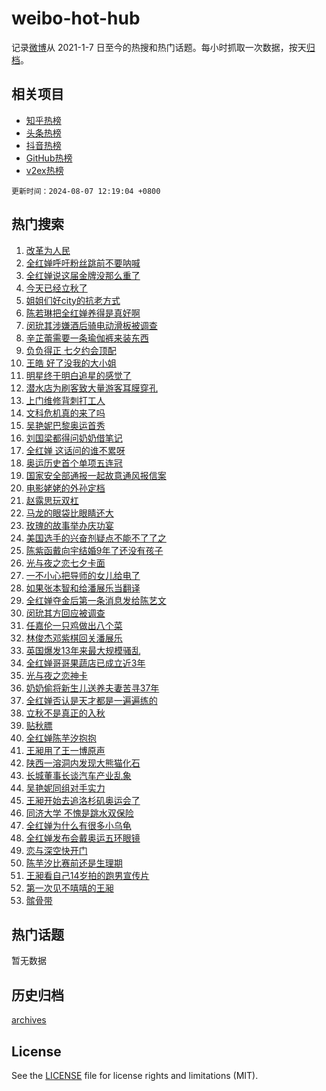 # weibo-hot-hub

记录[微博](https://www.weibo.com)从 2021-1-7 日至今的热搜和热门话题。每小时抓取一次数据，按天[归档](archives)。

## 相关项目

- [知乎热榜](https://github.com/lonnyzhang423/zhihu-hot-hub)
- [头条热榜](https://github.com/lonnyzhang423/toutiao-hot-hub)
- [抖音热榜](https://github.com/lonnyzhang423/douyin-hot-hub)
- [GitHub热榜](https://github.com/lonnyzhang423/github-hot-hub)
- [v2ex热榜](https://github.com/lonnyzhang423/v2ex-hot-hub)


`更新时间：2024-08-07 12:19:04 +0800`

## 热门搜索

1. [改革为人民](https://m.weibo.cn/search?containerid=100103type%3D1%26t%3D10%26q%3D%23%E6%94%B9%E9%9D%A9%E4%B8%BA%E4%BA%BA%E6%B0%91%23&stream_entry_id=51&isnewpage=1&extparam=seat%3D1%26cate%3D10103%26q%3D%2523%25E6%2594%25B9%25E9%259D%25A9%25E4%25B8%25BA%25E4%25BA%25BA%25E6%25B0%2591%2523%26filter_type%3Drealtimehot%26dgr%3D0%26stream_entry_id%3D51%26c_type%3D51%26pos%3D0%26display_time%3D1723004342%26pre_seqid%3D172300434288701831682)
1. [全红婵呼吁粉丝跳前不要呐喊](https://m.weibo.cn/search?containerid=100103type%3D1%26t%3D10%26q%3D%23%E5%85%A8%E7%BA%A2%E5%A9%B5%E5%91%BC%E5%90%81%E7%B2%89%E4%B8%9D%E8%B7%B3%E5%89%8D%E4%B8%8D%E8%A6%81%E5%91%90%E5%96%8A%23&stream_entry_id=31&isnewpage=1&extparam=seat%3D1%26cate%3D5001%26q%3D%2523%25E5%2585%25A8%25E7%25BA%25A2%25E5%25A9%25B5%25E5%2591%25BC%25E5%2590%2581%25E7%25B2%2589%25E4%25B8%259D%25E8%25B7%25B3%25E5%2589%258D%25E4%25B8%258D%25E8%25A6%2581%25E5%2591%2590%25E5%2596%258A%2523%26dgr%3D0%26stream_entry_id%3D31%26lcate%3D5001%26realpos%3D1%26band_rank%3D1%26filter_type%3Drealtimehot%26pos%3D0%26c_type%3D31%26flag%3D1%26display_time%3D1723004342%26pre_seqid%3D172300434288701831682)
1. [全红婵说这届金牌没那么重了](https://m.weibo.cn/search?containerid=100103type%3D1%26t%3D10%26q%3D%23%E5%85%A8%E7%BA%A2%E5%A9%B5%E8%AF%B4%E8%BF%99%E5%B1%8A%E9%87%91%E7%89%8C%E6%B2%A1%E9%82%A3%E4%B9%88%E9%87%8D%E4%BA%86%23&stream_entry_id=31&isnewpage=1&extparam=seat%3D1%26cate%3D5001%26q%3D%2523%25E5%2585%25A8%25E7%25BA%25A2%25E5%25A9%25B5%25E8%25AF%25B4%25E8%25BF%2599%25E5%25B1%258A%25E9%2587%2591%25E7%2589%258C%25E6%25B2%25A1%25E9%2582%25A3%25E4%25B9%2588%25E9%2587%258D%25E4%25BA%2586%2523%26dgr%3D0%26stream_entry_id%3D31%26lcate%3D5001%26realpos%3D2%26band_rank%3D2%26filter_type%3Drealtimehot%26pos%3D1%26c_type%3D31%26flag%3D2%26display_time%3D1723004342%26pre_seqid%3D172300434288701831682)
1. [今天已经立秋了](https://m.weibo.cn/search?containerid=100103type%3D1%26t%3D10%26q%3D%23%E4%BB%8A%E5%A4%A9%E5%B7%B2%E7%BB%8F%E7%AB%8B%E7%A7%8B%E4%BA%86%23&stream_entry_id=31&isnewpage=1&extparam=seat%3D1%26cate%3D5001%26q%3D%2523%25E4%25BB%258A%25E5%25A4%25A9%25E5%25B7%25B2%25E7%25BB%258F%25E7%25AB%258B%25E7%25A7%258B%25E4%25BA%2586%2523%26dgr%3D0%26stream_entry_id%3D31%26lcate%3D5001%26realpos%3D3%26band_rank%3D3%26filter_type%3Drealtimehot%26pos%3D2%26c_type%3D31%26flag%3D1%26display_time%3D1723004342%26pre_seqid%3D172300434288701831682)
1. [姐姐们好city的抗老方式](https://m.weibo.cn/search?containerid=100103type%3D1%26t%3D10%26q%3D%23%E5%A7%90%E5%A7%90%E4%BB%AC%E5%A5%BDcity%E7%9A%84%E6%8A%97%E8%80%81%E6%96%B9%E5%BC%8F%23&stream_entry_id=31&isnewpage=1&extparam=seat%3D1%26cate%3D5001%26q%3D%2523%25E5%25A7%2590%25E5%25A7%2590%25E4%25BB%25AC%25E5%25A5%25BDcity%25E7%259A%2584%25E6%258A%2597%25E8%2580%2581%25E6%2596%25B9%25E5%25BC%258F%2523%26pos%3D3%26stream_entry_id%3D31%26adid%3D249430%26is_ad_pos%3D1%26c_type%3D31%26band_rank%3D4%26filter_type%3Drealtimehot%26topic_ad%3D1%26lcate%3D5001%26dgr%3D0%26display_time%3D1723004342%26pre_seqid%3D172300434288701831682)
1. [陈若琳把全红婵养得是真好啊](https://m.weibo.cn/search?containerid=100103type%3D1%26t%3D10%26q%3D%23%E9%99%88%E8%8B%A5%E7%90%B3%E6%8A%8A%E5%85%A8%E7%BA%A2%E5%A9%B5%E5%85%BB%E5%BE%97%E6%98%AF%E7%9C%9F%E5%A5%BD%E5%95%8A%23&stream_entry_id=31&isnewpage=1&extparam=seat%3D1%26cate%3D5001%26q%3D%2523%25E9%2599%2588%25E8%258B%25A5%25E7%2590%25B3%25E6%258A%258A%25E5%2585%25A8%25E7%25BA%25A2%25E5%25A9%25B5%25E5%2585%25BB%25E5%25BE%2597%25E6%2598%25AF%25E7%259C%259F%25E5%25A5%25BD%25E5%2595%258A%2523%26dgr%3D0%26stream_entry_id%3D31%26lcate%3D5001%26realpos%3D4%26band_rank%3D4%26filter_type%3Drealtimehot%26pos%3D4%26c_type%3D31%26flag%3D2%26display_time%3D1723004342%26pre_seqid%3D172300434288701831682)
1. [闵玧其涉嫌酒后骑电动滑板被调查](https://m.weibo.cn/search?containerid=100103type%3D1%26t%3D10%26q%3D%23%E9%97%B5%E7%8E%A7%E5%85%B6%E6%B6%89%E5%AB%8C%E9%85%92%E5%90%8E%E9%AA%91%E7%94%B5%E5%8A%A8%E6%BB%91%E6%9D%BF%E8%A2%AB%E8%B0%83%E6%9F%A5%23&stream_entry_id=31&isnewpage=1&extparam=seat%3D1%26cate%3D5001%26q%3D%2523%25E9%2597%25B5%25E7%258E%25A7%25E5%2585%25B6%25E6%25B6%2589%25E5%25AB%258C%25E9%2585%2592%25E5%2590%258E%25E9%25AA%2591%25E7%2594%25B5%25E5%258A%25A8%25E6%25BB%2591%25E6%259D%25BF%25E8%25A2%25AB%25E8%25B0%2583%25E6%259F%25A5%2523%26dgr%3D0%26stream_entry_id%3D31%26lcate%3D5001%26realpos%3D5%26band_rank%3D5%26filter_type%3Drealtimehot%26pos%3D5%26c_type%3D31%26flag%3D1%26display_time%3D1723004342%26pre_seqid%3D172300434288701831682)
1. [辛芷蕾需要一条瑜伽裤来装东西](https://m.weibo.cn/search?containerid=100103type%3D1%26t%3D10%26q%3D%E8%BE%9B%E8%8A%B7%E8%95%BE%E9%9C%80%E8%A6%81%E4%B8%80%E6%9D%A1%E7%91%9C%E4%BC%BD%E8%A3%A4%E6%9D%A5%E8%A3%85%E4%B8%9C%E8%A5%BF&stream_entry_id=31&isnewpage=1&extparam=seat%3D1%26cate%3D5001%26q%3D%25E8%25BE%259B%25E8%258A%25B7%25E8%2595%25BE%25E9%259C%2580%25E8%25A6%2581%25E4%25B8%2580%25E6%259D%25A1%25E7%2591%259C%25E4%25BC%25BD%25E8%25A3%25A4%25E6%259D%25A5%25E8%25A3%2585%25E4%25B8%259C%25E8%25A5%25BF%26dgr%3D0%26stream_entry_id%3D31%26lcate%3D5001%26realpos%3D6%26band_rank%3D6%26filter_type%3Drealtimehot%26pos%3D6%26c_type%3D31%26flag%3D1%26display_time%3D1723004342%26pre_seqid%3D172300434288701831682)
1. [负负得正 七夕约会顶配](https://m.weibo.cn/search?containerid=100103type%3D1%26t%3D10%26q%3D%23%E8%B4%9F%E8%B4%9F%E5%BE%97%E6%AD%A3+%E4%B8%83%E5%A4%95%E7%BA%A6%E4%BC%9A%E9%A1%B6%E9%85%8D%23&stream_entry_id=31&isnewpage=1&extparam=seat%3D1%26cate%3D5001%26q%3D%2523%25E8%25B4%259F%25E8%25B4%259F%25E5%25BE%2597%25E6%25AD%25A3%2520%25E4%25B8%2583%25E5%25A4%2595%25E7%25BA%25A6%25E4%25BC%259A%25E9%25A1%25B6%25E9%2585%258D%2523%26pos%3D7%26stream_entry_id%3D31%26adid%3D248695%26is_ad_pos%3D1%26c_type%3D31%26band_rank%3D7%26filter_type%3Drealtimehot%26topic_ad%3D1%26lcate%3D5001%26dgr%3D0%26display_time%3D1723004342%26pre_seqid%3D172300434288701831682)
1. [王皓 好了没我的大小姐](https://m.weibo.cn/search?containerid=100103type%3D1%26t%3D10%26q%3D%E7%8E%8B%E7%9A%93+%E5%A5%BD%E4%BA%86%E6%B2%A1%E6%88%91%E7%9A%84%E5%A4%A7%E5%B0%8F%E5%A7%90&stream_entry_id=31&isnewpage=1&extparam=seat%3D1%26cate%3D5001%26q%3D%25E7%258E%258B%25E7%259A%2593%2520%25E5%25A5%25BD%25E4%25BA%2586%25E6%25B2%25A1%25E6%2588%2591%25E7%259A%2584%25E5%25A4%25A7%25E5%25B0%258F%25E5%25A7%2590%26dgr%3D0%26stream_entry_id%3D31%26lcate%3D5001%26realpos%3D7%26band_rank%3D7%26filter_type%3Drealtimehot%26pos%3D8%26c_type%3D31%26flag%3D2%26display_time%3D1723004342%26pre_seqid%3D172300434288701831682)
1. [明星终于明白追星的感觉了](https://m.weibo.cn/search?containerid=100103type%3D1%26t%3D10%26q%3D%23%E6%98%8E%E6%98%9F%E7%BB%88%E4%BA%8E%E6%98%8E%E7%99%BD%E8%BF%BD%E6%98%9F%E7%9A%84%E6%84%9F%E8%A7%89%E4%BA%86%23&stream_entry_id=31&isnewpage=1&extparam=seat%3D1%26cate%3D5001%26q%3D%2523%25E6%2598%258E%25E6%2598%259F%25E7%25BB%2588%25E4%25BA%258E%25E6%2598%258E%25E7%2599%25BD%25E8%25BF%25BD%25E6%2598%259F%25E7%259A%2584%25E6%2584%259F%25E8%25A7%2589%25E4%25BA%2586%2523%26dgr%3D0%26stream_entry_id%3D31%26lcate%3D5001%26realpos%3D8%26band_rank%3D8%26filter_type%3Drealtimehot%26pos%3D9%26c_type%3D31%26flag%3D2%26display_time%3D1723004342%26pre_seqid%3D172300434288701831682)
1. [潜水店为刷客致大量游客耳膜穿孔](https://m.weibo.cn/search?containerid=100103type%3D1%26t%3D10%26q%3D%23%E6%BD%9C%E6%B0%B4%E5%BA%97%E4%B8%BA%E5%88%B7%E5%AE%A2%E8%87%B4%E5%A4%A7%E9%87%8F%E6%B8%B8%E5%AE%A2%E8%80%B3%E8%86%9C%E7%A9%BF%E5%AD%94%23&stream_entry_id=31&isnewpage=1&extparam=seat%3D1%26cate%3D5001%26q%3D%2523%25E6%25BD%259C%25E6%25B0%25B4%25E5%25BA%2597%25E4%25B8%25BA%25E5%2588%25B7%25E5%25AE%25A2%25E8%2587%25B4%25E5%25A4%25A7%25E9%2587%258F%25E6%25B8%25B8%25E5%25AE%25A2%25E8%2580%25B3%25E8%2586%259C%25E7%25A9%25BF%25E5%25AD%2594%2523%26dgr%3D0%26stream_entry_id%3D31%26lcate%3D5001%26realpos%3D9%26band_rank%3D9%26filter_type%3Drealtimehot%26pos%3D10%26c_type%3D31%26flag%3D1%26display_time%3D1723004342%26pre_seqid%3D172300434288701831682)
1. [上门维修背刺打工人](https://m.weibo.cn/search?containerid=100103type%3D1%26t%3D10%26q%3D%23%E4%B8%8A%E9%97%A8%E7%BB%B4%E4%BF%AE%E8%83%8C%E5%88%BA%E6%89%93%E5%B7%A5%E4%BA%BA%23&stream_entry_id=31&isnewpage=1&extparam=seat%3D1%26cate%3D5001%26q%3D%2523%25E4%25B8%258A%25E9%2597%25A8%25E7%25BB%25B4%25E4%25BF%25AE%25E8%2583%258C%25E5%2588%25BA%25E6%2589%2593%25E5%25B7%25A5%25E4%25BA%25BA%2523%26dgr%3D0%26stream_entry_id%3D31%26lcate%3D5001%26realpos%3D10%26band_rank%3D10%26filter_type%3Drealtimehot%26pos%3D11%26c_type%3D31%26flag%3D1%26display_time%3D1723004342%26pre_seqid%3D172300434288701831682)
1. [文科危机真的来了吗](https://m.weibo.cn/search?containerid=100103type%3D1%26t%3D10%26q%3D%23%E6%96%87%E7%A7%91%E5%8D%B1%E6%9C%BA%E7%9C%9F%E7%9A%84%E6%9D%A5%E4%BA%86%E5%90%97%23&stream_entry_id=31&isnewpage=1&extparam=seat%3D1%26cate%3D5001%26q%3D%2523%25E6%2596%2587%25E7%25A7%2591%25E5%258D%25B1%25E6%259C%25BA%25E7%259C%259F%25E7%259A%2584%25E6%259D%25A5%25E4%25BA%2586%25E5%2590%2597%2523%26dgr%3D0%26stream_entry_id%3D31%26lcate%3D5001%26realpos%3D11%26band_rank%3D11%26filter_type%3Drealtimehot%26pos%3D12%26c_type%3D31%26flag%3D0%26display_time%3D1723004342%26pre_seqid%3D172300434288701831682)
1. [吴艳妮巴黎奥运首秀](https://m.weibo.cn/search?containerid=100103type%3D1%26t%3D10%26q%3D%23%E5%90%B4%E8%89%B3%E5%A6%AE%E5%B7%B4%E9%BB%8E%E5%A5%A5%E8%BF%90%E9%A6%96%E7%A7%80%23&stream_entry_id=31&isnewpage=1&extparam=seat%3D1%26cate%3D5001%26q%3D%2523%25E5%2590%25B4%25E8%2589%25B3%25E5%25A6%25AE%25E5%25B7%25B4%25E9%25BB%258E%25E5%25A5%25A5%25E8%25BF%2590%25E9%25A6%2596%25E7%25A7%2580%2523%26dgr%3D0%26stream_entry_id%3D31%26lcate%3D5001%26realpos%3D12%26band_rank%3D12%26filter_type%3Drealtimehot%26pos%3D13%26c_type%3D31%26flag%3D0%26display_time%3D1723004342%26pre_seqid%3D172300434288701831682)
1. [刘国梁都得问奶奶借笔记](https://m.weibo.cn/search?containerid=100103type%3D1%26t%3D10%26q%3D%23%E5%88%98%E5%9B%BD%E6%A2%81%E9%83%BD%E5%BE%97%E9%97%AE%E5%A5%B6%E5%A5%B6%E5%80%9F%E7%AC%94%E8%AE%B0%23&stream_entry_id=31&isnewpage=1&extparam=seat%3D1%26cate%3D5001%26q%3D%2523%25E5%2588%2598%25E5%259B%25BD%25E6%25A2%2581%25E9%2583%25BD%25E5%25BE%2597%25E9%2597%25AE%25E5%25A5%25B6%25E5%25A5%25B6%25E5%2580%259F%25E7%25AC%2594%25E8%25AE%25B0%2523%26dgr%3D0%26stream_entry_id%3D31%26lcate%3D5001%26realpos%3D13%26band_rank%3D13%26filter_type%3Drealtimehot%26pos%3D14%26c_type%3D31%26flag%3D1%26display_time%3D1723004342%26pre_seqid%3D172300434288701831682)
1. [全红婵 这话问的谁不累呀](https://m.weibo.cn/search?containerid=100103type%3D1%26t%3D10%26q%3D%E5%85%A8%E7%BA%A2%E5%A9%B5+%E8%BF%99%E8%AF%9D%E9%97%AE%E7%9A%84%E8%B0%81%E4%B8%8D%E7%B4%AF%E5%91%80&stream_entry_id=31&isnewpage=1&extparam=seat%3D1%26cate%3D5001%26q%3D%25E5%2585%25A8%25E7%25BA%25A2%25E5%25A9%25B5%2520%25E8%25BF%2599%25E8%25AF%259D%25E9%2597%25AE%25E7%259A%2584%25E8%25B0%2581%25E4%25B8%258D%25E7%25B4%25AF%25E5%2591%2580%26dgr%3D0%26stream_entry_id%3D31%26lcate%3D5001%26realpos%3D14%26band_rank%3D14%26filter_type%3Drealtimehot%26pos%3D15%26c_type%3D31%26flag%3D1%26display_time%3D1723004342%26pre_seqid%3D172300434288701831682)
1. [奥运历史首个单项五连冠](https://m.weibo.cn/search?containerid=100103type%3D1%26t%3D10%26q%3D%23%E5%A5%A5%E8%BF%90%E5%8E%86%E5%8F%B2%E9%A6%96%E4%B8%AA%E5%8D%95%E9%A1%B9%E4%BA%94%E8%BF%9E%E5%86%A0%23&stream_entry_id=31&isnewpage=1&extparam=seat%3D1%26cate%3D5001%26q%3D%2523%25E5%25A5%25A5%25E8%25BF%2590%25E5%258E%2586%25E5%258F%25B2%25E9%25A6%2596%25E4%25B8%25AA%25E5%258D%2595%25E9%25A1%25B9%25E4%25BA%2594%25E8%25BF%259E%25E5%2586%25A0%2523%26dgr%3D0%26stream_entry_id%3D31%26lcate%3D5001%26realpos%3D15%26band_rank%3D15%26filter_type%3Drealtimehot%26pos%3D16%26c_type%3D31%26flag%3D1%26display_time%3D1723004342%26pre_seqid%3D172300434288701831682)
1. [国家安全部通报一起故意通风报信案](https://m.weibo.cn/search?containerid=100103type%3D1%26t%3D10%26q%3D%23%E5%9B%BD%E5%AE%B6%E5%AE%89%E5%85%A8%E9%83%A8%E9%80%9A%E6%8A%A5%E4%B8%80%E8%B5%B7%E6%95%85%E6%84%8F%E9%80%9A%E9%A3%8E%E6%8A%A5%E4%BF%A1%E6%A1%88%23&stream_entry_id=31&isnewpage=1&extparam=seat%3D1%26cate%3D5001%26q%3D%2523%25E5%259B%25BD%25E5%25AE%25B6%25E5%25AE%2589%25E5%2585%25A8%25E9%2583%25A8%25E9%2580%259A%25E6%258A%25A5%25E4%25B8%2580%25E8%25B5%25B7%25E6%2595%2585%25E6%2584%258F%25E9%2580%259A%25E9%25A3%258E%25E6%258A%25A5%25E4%25BF%25A1%25E6%25A1%2588%2523%26dgr%3D0%26stream_entry_id%3D31%26lcate%3D5001%26realpos%3D16%26band_rank%3D16%26filter_type%3Drealtimehot%26pos%3D17%26c_type%3D31%26flag%3D0%26display_time%3D1723004342%26pre_seqid%3D172300434288701831682)
1. [电影姥姥的外孙定档](https://m.weibo.cn/search?containerid=100103type%3D1%26t%3D10%26q%3D%23%E7%94%B5%E5%BD%B1%E5%A7%A5%E5%A7%A5%E7%9A%84%E5%A4%96%E5%AD%99%E5%AE%9A%E6%A1%A3%23&stream_entry_id=31&isnewpage=1&extparam=seat%3D1%26cate%3D5001%26q%3D%2523%25E7%2594%25B5%25E5%25BD%25B1%25E5%25A7%25A5%25E5%25A7%25A5%25E7%259A%2584%25E5%25A4%2596%25E5%25AD%2599%25E5%25AE%259A%25E6%25A1%25A3%2523%26dgr%3D0%26stream_entry_id%3D31%26lcate%3D5001%26realpos%3D17%26band_rank%3D17%26filter_type%3Drealtimehot%26pos%3D18%26c_type%3D31%26flag%3D1%26display_time%3D1723004342%26pre_seqid%3D172300434288701831682)
1. [赵露思玩双杠](https://m.weibo.cn/search?containerid=100103type%3D1%26t%3D10%26q%3D%23%E8%B5%B5%E9%9C%B2%E6%80%9D%E7%8E%A9%E5%8F%8C%E6%9D%A0%23&stream_entry_id=31&isnewpage=1&extparam=seat%3D1%26cate%3D5001%26q%3D%2523%25E8%25B5%25B5%25E9%259C%25B2%25E6%2580%259D%25E7%258E%25A9%25E5%258F%258C%25E6%259D%25A0%2523%26dgr%3D0%26stream_entry_id%3D31%26lcate%3D5001%26realpos%3D18%26band_rank%3D18%26filter_type%3Drealtimehot%26pos%3D19%26c_type%3D31%26flag%3D0%26display_time%3D1723004342%26pre_seqid%3D172300434288701831682)
1. [马龙的眼袋比眼睛还大](https://m.weibo.cn/search?containerid=100103type%3D1%26t%3D10%26q%3D%23%E9%A9%AC%E9%BE%99%E7%9A%84%E7%9C%BC%E8%A2%8B%E6%AF%94%E7%9C%BC%E7%9D%9B%E8%BF%98%E5%A4%A7%23&stream_entry_id=31&isnewpage=1&extparam=seat%3D1%26cate%3D5001%26q%3D%2523%25E9%25A9%25AC%25E9%25BE%2599%25E7%259A%2584%25E7%259C%25BC%25E8%25A2%258B%25E6%25AF%2594%25E7%259C%25BC%25E7%259D%259B%25E8%25BF%2598%25E5%25A4%25A7%2523%26dgr%3D0%26stream_entry_id%3D31%26lcate%3D5001%26realpos%3D19%26band_rank%3D19%26filter_type%3Drealtimehot%26pos%3D20%26c_type%3D31%26flag%3D0%26display_time%3D1723004342%26pre_seqid%3D172300434288701831682)
1. [玫瑰的故事举办庆功宴](https://m.weibo.cn/search?containerid=100103type%3D1%26t%3D10%26q%3D%23%E7%8E%AB%E7%91%B0%E7%9A%84%E6%95%85%E4%BA%8B%E4%B8%BE%E5%8A%9E%E5%BA%86%E5%8A%9F%E5%AE%B4%23&stream_entry_id=31&isnewpage=1&extparam=seat%3D1%26cate%3D5001%26q%3D%2523%25E7%258E%25AB%25E7%2591%25B0%25E7%259A%2584%25E6%2595%2585%25E4%25BA%258B%25E4%25B8%25BE%25E5%258A%259E%25E5%25BA%2586%25E5%258A%259F%25E5%25AE%25B4%2523%26dgr%3D0%26stream_entry_id%3D31%26lcate%3D5001%26realpos%3D20%26band_rank%3D20%26filter_type%3Drealtimehot%26pos%3D21%26c_type%3D31%26flag%3D1%26display_time%3D1723004342%26pre_seqid%3D172300434288701831682)
1. [美国选手的兴奋剂疑点不能不了了之](https://m.weibo.cn/search?containerid=100103type%3D1%26t%3D10%26q%3D%23%E7%BE%8E%E5%9B%BD%E9%80%89%E6%89%8B%E7%9A%84%E5%85%B4%E5%A5%8B%E5%89%82%E7%96%91%E7%82%B9%E4%B8%8D%E8%83%BD%E4%B8%8D%E4%BA%86%E4%BA%86%E4%B9%8B%23&stream_entry_id=31&isnewpage=1&extparam=seat%3D1%26cate%3D5001%26q%3D%2523%25E7%25BE%258E%25E5%259B%25BD%25E9%2580%2589%25E6%2589%258B%25E7%259A%2584%25E5%2585%25B4%25E5%25A5%258B%25E5%2589%2582%25E7%2596%2591%25E7%2582%25B9%25E4%25B8%258D%25E8%2583%25BD%25E4%25B8%258D%25E4%25BA%2586%25E4%25BA%2586%25E4%25B9%258B%2523%26dgr%3D0%26stream_entry_id%3D31%26lcate%3D5001%26realpos%3D21%26band_rank%3D21%26filter_type%3Drealtimehot%26pos%3D22%26c_type%3D31%26flag%3D0%26display_time%3D1723004342%26pre_seqid%3D172300434288701831682)
1. [陈紫函戴向宇结婚9年了还没有孩子](https://m.weibo.cn/search?containerid=100103type%3D1%26t%3D10%26q%3D%23%E9%99%88%E7%B4%AB%E5%87%BD%E6%88%B4%E5%90%91%E5%AE%87%E7%BB%93%E5%A9%9A9%E5%B9%B4%E4%BA%86%E8%BF%98%E6%B2%A1%E6%9C%89%E5%AD%A9%E5%AD%90%23&stream_entry_id=31&isnewpage=1&extparam=seat%3D1%26cate%3D5001%26q%3D%2523%25E9%2599%2588%25E7%25B4%25AB%25E5%2587%25BD%25E6%2588%25B4%25E5%2590%2591%25E5%25AE%2587%25E7%25BB%2593%25E5%25A9%259A9%25E5%25B9%25B4%25E4%25BA%2586%25E8%25BF%2598%25E6%25B2%25A1%25E6%259C%2589%25E5%25AD%25A9%25E5%25AD%2590%2523%26dgr%3D0%26stream_entry_id%3D31%26lcate%3D5001%26realpos%3D22%26band_rank%3D22%26filter_type%3Drealtimehot%26pos%3D23%26c_type%3D31%26flag%3D1%26display_time%3D1723004342%26pre_seqid%3D172300434288701831682)
1. [光与夜之恋七夕卡面](https://m.weibo.cn/search?containerid=100103type%3D1%26t%3D10%26q%3D%E5%85%89%E4%B8%8E%E5%A4%9C%E4%B9%8B%E6%81%8B%E4%B8%83%E5%A4%95%E5%8D%A1%E9%9D%A2&stream_entry_id=31&isnewpage=1&extparam=seat%3D1%26cate%3D5001%26q%3D%25E5%2585%2589%25E4%25B8%258E%25E5%25A4%259C%25E4%25B9%258B%25E6%2581%258B%25E4%25B8%2583%25E5%25A4%2595%25E5%258D%25A1%25E9%259D%25A2%26dgr%3D0%26stream_entry_id%3D31%26lcate%3D5001%26realpos%3D23%26band_rank%3D23%26filter_type%3Drealtimehot%26pos%3D24%26c_type%3D31%26flag%3D0%26display_time%3D1723004342%26pre_seqid%3D172300434288701831682)
1. [一不小心把导师的女儿给电了](https://m.weibo.cn/search?containerid=100103type%3D1%26t%3D10%26q%3D%23%E4%B8%80%E4%B8%8D%E5%B0%8F%E5%BF%83%E6%8A%8A%E5%AF%BC%E5%B8%88%E7%9A%84%E5%A5%B3%E5%84%BF%E7%BB%99%E7%94%B5%E4%BA%86%23&stream_entry_id=31&isnewpage=1&extparam=seat%3D1%26cate%3D5001%26q%3D%2523%25E4%25B8%2580%25E4%25B8%258D%25E5%25B0%258F%25E5%25BF%2583%25E6%258A%258A%25E5%25AF%25BC%25E5%25B8%2588%25E7%259A%2584%25E5%25A5%25B3%25E5%2584%25BF%25E7%25BB%2599%25E7%2594%25B5%25E4%25BA%2586%2523%26dgr%3D0%26stream_entry_id%3D31%26lcate%3D5001%26realpos%3D24%26band_rank%3D24%26filter_type%3Drealtimehot%26pos%3D25%26c_type%3D31%26flag%3D2%26display_time%3D1723004342%26pre_seqid%3D172300434288701831682)
1. [如果张本智和给潘展乐当翻译](https://m.weibo.cn/search?containerid=100103type%3D1%26t%3D10%26q%3D%E5%A6%82%E6%9E%9C%E5%BC%A0%E6%9C%AC%E6%99%BA%E5%92%8C%E7%BB%99%E6%BD%98%E5%B1%95%E4%B9%90%E5%BD%93%E7%BF%BB%E8%AF%91&stream_entry_id=31&isnewpage=1&extparam=seat%3D1%26cate%3D5001%26q%3D%25E5%25A6%2582%25E6%259E%259C%25E5%25BC%25A0%25E6%259C%25AC%25E6%2599%25BA%25E5%2592%258C%25E7%25BB%2599%25E6%25BD%2598%25E5%25B1%2595%25E4%25B9%2590%25E5%25BD%2593%25E7%25BF%25BB%25E8%25AF%2591%26dgr%3D0%26stream_entry_id%3D31%26lcate%3D5001%26realpos%3D25%26band_rank%3D25%26filter_type%3Drealtimehot%26pos%3D26%26c_type%3D31%26flag%3D1%26display_time%3D1723004342%26pre_seqid%3D172300434288701831682)
1. [全红婵夺金后第一条消息发给陈艺文](https://m.weibo.cn/search?containerid=100103type%3D1%26t%3D10%26q%3D%23%E5%85%A8%E7%BA%A2%E5%A9%B5%E5%A4%BA%E9%87%91%E5%90%8E%E7%AC%AC%E4%B8%80%E6%9D%A1%E6%B6%88%E6%81%AF%E5%8F%91%E7%BB%99%E9%99%88%E8%89%BA%E6%96%87%23&stream_entry_id=31&isnewpage=1&extparam=seat%3D1%26cate%3D5001%26q%3D%2523%25E5%2585%25A8%25E7%25BA%25A2%25E5%25A9%25B5%25E5%25A4%25BA%25E9%2587%2591%25E5%2590%258E%25E7%25AC%25AC%25E4%25B8%2580%25E6%259D%25A1%25E6%25B6%2588%25E6%2581%25AF%25E5%258F%2591%25E7%25BB%2599%25E9%2599%2588%25E8%2589%25BA%25E6%2596%2587%2523%26dgr%3D0%26stream_entry_id%3D31%26lcate%3D5001%26realpos%3D26%26band_rank%3D26%26filter_type%3Drealtimehot%26pos%3D27%26c_type%3D31%26flag%3D0%26display_time%3D1723004342%26pre_seqid%3D172300434288701831682)
1. [闵玧其方回应被调查](https://m.weibo.cn/search?containerid=100103type%3D1%26t%3D10%26q%3D%23%E9%97%B5%E7%8E%A7%E5%85%B6%E6%96%B9%E5%9B%9E%E5%BA%94%E8%A2%AB%E8%B0%83%E6%9F%A5%23&stream_entry_id=31&isnewpage=1&extparam=seat%3D1%26cate%3D5001%26q%3D%2523%25E9%2597%25B5%25E7%258E%25A7%25E5%2585%25B6%25E6%2596%25B9%25E5%259B%259E%25E5%25BA%2594%25E8%25A2%25AB%25E8%25B0%2583%25E6%259F%25A5%2523%26dgr%3D0%26stream_entry_id%3D31%26lcate%3D5001%26realpos%3D27%26band_rank%3D27%26filter_type%3Drealtimehot%26pos%3D28%26c_type%3D31%26flag%3D1%26display_time%3D1723004342%26pre_seqid%3D172300434288701831682)
1. [任嘉伦一只鸡做出八个菜](https://m.weibo.cn/search?containerid=100103type%3D1%26t%3D10%26q%3D%E4%BB%BB%E5%98%89%E4%BC%A6%E4%B8%80%E5%8F%AA%E9%B8%A1%E5%81%9A%E5%87%BA%E5%85%AB%E4%B8%AA%E8%8F%9C&stream_entry_id=31&isnewpage=1&extparam=seat%3D1%26cate%3D5001%26q%3D%25E4%25BB%25BB%25E5%2598%2589%25E4%25BC%25A6%25E4%25B8%2580%25E5%258F%25AA%25E9%25B8%25A1%25E5%2581%259A%25E5%2587%25BA%25E5%2585%25AB%25E4%25B8%25AA%25E8%258F%259C%26dgr%3D0%26stream_entry_id%3D31%26lcate%3D5001%26realpos%3D28%26band_rank%3D28%26filter_type%3Drealtimehot%26pos%3D29%26c_type%3D31%26flag%3D1%26display_time%3D1723004342%26pre_seqid%3D172300434288701831682)
1. [林俊杰邓紫棋回关潘展乐](https://m.weibo.cn/search?containerid=100103type%3D1%26t%3D10%26q%3D%23%E6%9E%97%E4%BF%8A%E6%9D%B0%E9%82%93%E7%B4%AB%E6%A3%8B%E5%9B%9E%E5%85%B3%E6%BD%98%E5%B1%95%E4%B9%90%23&stream_entry_id=31&isnewpage=1&extparam=seat%3D1%26cate%3D5001%26q%3D%2523%25E6%259E%2597%25E4%25BF%258A%25E6%259D%25B0%25E9%2582%2593%25E7%25B4%25AB%25E6%25A3%258B%25E5%259B%259E%25E5%2585%25B3%25E6%25BD%2598%25E5%25B1%2595%25E4%25B9%2590%2523%26dgr%3D0%26stream_entry_id%3D31%26lcate%3D5001%26realpos%3D29%26band_rank%3D29%26filter_type%3Drealtimehot%26pos%3D30%26c_type%3D31%26flag%3D0%26display_time%3D1723004342%26pre_seqid%3D172300434288701831682)
1. [英国爆发13年来最大规模骚乱](https://m.weibo.cn/search?containerid=100103type%3D1%26t%3D10%26q%3D%23%E8%8B%B1%E5%9B%BD%E7%88%86%E5%8F%9113%E5%B9%B4%E6%9D%A5%E6%9C%80%E5%A4%A7%E8%A7%84%E6%A8%A1%E9%AA%9A%E4%B9%B1%23&stream_entry_id=31&isnewpage=1&extparam=seat%3D1%26cate%3D5001%26q%3D%2523%25E8%258B%25B1%25E5%259B%25BD%25E7%2588%2586%25E5%258F%259113%25E5%25B9%25B4%25E6%259D%25A5%25E6%259C%2580%25E5%25A4%25A7%25E8%25A7%2584%25E6%25A8%25A1%25E9%25AA%259A%25E4%25B9%25B1%2523%26dgr%3D0%26stream_entry_id%3D31%26lcate%3D5001%26realpos%3D30%26band_rank%3D30%26filter_type%3Drealtimehot%26pos%3D31%26c_type%3D31%26flag%3D1%26display_time%3D1723004342%26pre_seqid%3D172300434288701831682)
1. [全红婵哥哥果蔬店已成立近3年](https://m.weibo.cn/search?containerid=100103type%3D1%26t%3D10%26q%3D%23%E5%85%A8%E7%BA%A2%E5%A9%B5%E5%93%A5%E5%93%A5%E6%9E%9C%E8%94%AC%E5%BA%97%E5%B7%B2%E6%88%90%E7%AB%8B%E8%BF%913%E5%B9%B4%23&stream_entry_id=31&isnewpage=1&extparam=seat%3D1%26cate%3D5001%26q%3D%2523%25E5%2585%25A8%25E7%25BA%25A2%25E5%25A9%25B5%25E5%2593%25A5%25E5%2593%25A5%25E6%259E%259C%25E8%2594%25AC%25E5%25BA%2597%25E5%25B7%25B2%25E6%2588%2590%25E7%25AB%258B%25E8%25BF%25913%25E5%25B9%25B4%2523%26dgr%3D0%26stream_entry_id%3D31%26lcate%3D5001%26realpos%3D31%26band_rank%3D31%26filter_type%3Drealtimehot%26pos%3D32%26c_type%3D31%26flag%3D1%26display_time%3D1723004342%26pre_seqid%3D172300434288701831682)
1. [光与夜之恋神卡](https://m.weibo.cn/search?containerid=100103type%3D1%26t%3D10%26q%3D%23%E5%85%89%E4%B8%8E%E5%A4%9C%E4%B9%8B%E6%81%8B%E7%A5%9E%E5%8D%A1%23&stream_entry_id=31&isnewpage=1&extparam=seat%3D1%26cate%3D5001%26q%3D%2523%25E5%2585%2589%25E4%25B8%258E%25E5%25A4%259C%25E4%25B9%258B%25E6%2581%258B%25E7%25A5%259E%25E5%258D%25A1%2523%26dgr%3D0%26stream_entry_id%3D31%26lcate%3D5001%26realpos%3D32%26band_rank%3D32%26filter_type%3Drealtimehot%26pos%3D33%26c_type%3D31%26flag%3D0%26display_time%3D1723004342%26pre_seqid%3D172300434288701831682)
1. [奶奶偷将新生儿送养夫妻苦寻37年](https://m.weibo.cn/search?containerid=100103type%3D1%26t%3D10%26q%3D%23%E5%A5%B6%E5%A5%B6%E5%81%B7%E5%B0%86%E6%96%B0%E7%94%9F%E5%84%BF%E9%80%81%E5%85%BB%E5%A4%AB%E5%A6%BB%E8%8B%A6%E5%AF%BB37%E5%B9%B4%23&stream_entry_id=31&isnewpage=1&extparam=seat%3D1%26cate%3D5001%26q%3D%2523%25E5%25A5%25B6%25E5%25A5%25B6%25E5%2581%25B7%25E5%25B0%2586%25E6%2596%25B0%25E7%2594%259F%25E5%2584%25BF%25E9%2580%2581%25E5%2585%25BB%25E5%25A4%25AB%25E5%25A6%25BB%25E8%258B%25A6%25E5%25AF%25BB37%25E5%25B9%25B4%2523%26dgr%3D0%26stream_entry_id%3D31%26lcate%3D5001%26realpos%3D33%26band_rank%3D33%26filter_type%3Drealtimehot%26pos%3D34%26c_type%3D31%26flag%3D1%26display_time%3D1723004342%26pre_seqid%3D172300434288701831682)
1. [全红婵否认是天才都是一遍遍练的](https://m.weibo.cn/search?containerid=100103type%3D1%26t%3D10%26q%3D%23%E5%85%A8%E7%BA%A2%E5%A9%B5%E5%90%A6%E8%AE%A4%E6%98%AF%E5%A4%A9%E6%89%8D%E9%83%BD%E6%98%AF%E4%B8%80%E9%81%8D%E9%81%8D%E7%BB%83%E7%9A%84%23&stream_entry_id=31&isnewpage=1&extparam=seat%3D1%26cate%3D5001%26q%3D%2523%25E5%2585%25A8%25E7%25BA%25A2%25E5%25A9%25B5%25E5%2590%25A6%25E8%25AE%25A4%25E6%2598%25AF%25E5%25A4%25A9%25E6%2589%258D%25E9%2583%25BD%25E6%2598%25AF%25E4%25B8%2580%25E9%2581%258D%25E9%2581%258D%25E7%25BB%2583%25E7%259A%2584%2523%26dgr%3D0%26stream_entry_id%3D31%26lcate%3D5001%26realpos%3D34%26band_rank%3D34%26filter_type%3Drealtimehot%26pos%3D35%26c_type%3D31%26flag%3D0%26display_time%3D1723004342%26pre_seqid%3D172300434288701831682)
1. [立秋不是真正的入秋](https://m.weibo.cn/search?containerid=100103type%3D1%26t%3D10%26q%3D%23%E7%AB%8B%E7%A7%8B%E4%B8%8D%E6%98%AF%E7%9C%9F%E6%AD%A3%E7%9A%84%E5%85%A5%E7%A7%8B%23&stream_entry_id=31&isnewpage=1&extparam=seat%3D1%26cate%3D5001%26q%3D%2523%25E7%25AB%258B%25E7%25A7%258B%25E4%25B8%258D%25E6%2598%25AF%25E7%259C%259F%25E6%25AD%25A3%25E7%259A%2584%25E5%2585%25A5%25E7%25A7%258B%2523%26dgr%3D0%26stream_entry_id%3D31%26lcate%3D5001%26realpos%3D35%26band_rank%3D35%26filter_type%3Drealtimehot%26pos%3D36%26c_type%3D31%26flag%3D0%26display_time%3D1723004342%26pre_seqid%3D172300434288701831682)
1. [贴秋膘](https://m.weibo.cn/search?containerid=100103type%3D1%26t%3D10%26q%3D%E8%B4%B4%E7%A7%8B%E8%86%98&stream_entry_id=31&isnewpage=1&extparam=seat%3D1%26cate%3D5001%26q%3D%25E8%25B4%25B4%25E7%25A7%258B%25E8%2586%2598%26dgr%3D0%26stream_entry_id%3D31%26lcate%3D5001%26realpos%3D36%26band_rank%3D36%26filter_type%3Drealtimehot%26pos%3D37%26c_type%3D31%26flag%3D1%26display_time%3D1723004342%26pre_seqid%3D172300434288701831682)
1. [全红婵陈芋汐抱抱](https://m.weibo.cn/search?containerid=100103type%3D1%26t%3D10%26q%3D%23%E5%85%A8%E7%BA%A2%E5%A9%B5%E9%99%88%E8%8A%8B%E6%B1%90%E6%8A%B1%E6%8A%B1%23&stream_entry_id=31&isnewpage=1&extparam=seat%3D1%26cate%3D5001%26q%3D%2523%25E5%2585%25A8%25E7%25BA%25A2%25E5%25A9%25B5%25E9%2599%2588%25E8%258A%258B%25E6%25B1%2590%25E6%258A%25B1%25E6%258A%25B1%2523%26dgr%3D0%26stream_entry_id%3D31%26lcate%3D5001%26realpos%3D37%26band_rank%3D37%26filter_type%3Drealtimehot%26pos%3D38%26c_type%3D31%26flag%3D0%26display_time%3D1723004342%26pre_seqid%3D172300434288701831682)
1. [王昶用了王一博原声](https://m.weibo.cn/search?containerid=100103type%3D1%26t%3D10%26q%3D%23%E7%8E%8B%E6%98%B6%E7%94%A8%E4%BA%86%E7%8E%8B%E4%B8%80%E5%8D%9A%E5%8E%9F%E5%A3%B0%23&stream_entry_id=31&isnewpage=1&extparam=seat%3D1%26cate%3D5001%26q%3D%2523%25E7%258E%258B%25E6%2598%25B6%25E7%2594%25A8%25E4%25BA%2586%25E7%258E%258B%25E4%25B8%2580%25E5%258D%259A%25E5%258E%259F%25E5%25A3%25B0%2523%26dgr%3D0%26stream_entry_id%3D31%26lcate%3D5001%26realpos%3D38%26band_rank%3D38%26filter_type%3Drealtimehot%26pos%3D39%26c_type%3D31%26flag%3D0%26display_time%3D1723004342%26pre_seqid%3D172300434288701831682)
1. [陕西一溶洞内发现大熊猫化石](https://m.weibo.cn/search?containerid=100103type%3D1%26t%3D10%26q%3D%23%E9%99%95%E8%A5%BF%E4%B8%80%E6%BA%B6%E6%B4%9E%E5%86%85%E5%8F%91%E7%8E%B0%E5%A4%A7%E7%86%8A%E7%8C%AB%E5%8C%96%E7%9F%B3%23&stream_entry_id=31&isnewpage=1&extparam=seat%3D1%26cate%3D5001%26q%3D%2523%25E9%2599%2595%25E8%25A5%25BF%25E4%25B8%2580%25E6%25BA%25B6%25E6%25B4%259E%25E5%2586%2585%25E5%258F%2591%25E7%258E%25B0%25E5%25A4%25A7%25E7%2586%258A%25E7%258C%25AB%25E5%258C%2596%25E7%259F%25B3%2523%26dgr%3D0%26stream_entry_id%3D31%26lcate%3D5001%26realpos%3D39%26band_rank%3D39%26filter_type%3Drealtimehot%26pos%3D40%26c_type%3D31%26flag%3D1%26display_time%3D1723004342%26pre_seqid%3D172300434288701831682)
1. [长城董事长谈汽车产业乱象](https://m.weibo.cn/search?containerid=100103type%3D1%26t%3D10%26q%3D%23%E9%95%BF%E5%9F%8E%E8%91%A3%E4%BA%8B%E9%95%BF%E8%B0%88%E6%B1%BD%E8%BD%A6%E4%BA%A7%E4%B8%9A%E4%B9%B1%E8%B1%A1%23&stream_entry_id=31&isnewpage=1&extparam=seat%3D1%26cate%3D5001%26q%3D%2523%25E9%2595%25BF%25E5%259F%258E%25E8%2591%25A3%25E4%25BA%258B%25E9%2595%25BF%25E8%25B0%2588%25E6%25B1%25BD%25E8%25BD%25A6%25E4%25BA%25A7%25E4%25B8%259A%25E4%25B9%25B1%25E8%25B1%25A1%2523%26pos%3D41%26realpos%3D40%26adid%3D249536%26flag%3D0%26c_type%3D31%26band_rank%3D40%26filter_type%3Drealtimehot%26dgr%3D0%26lcate%3D5001%26stream_entry_id%3D31%26display_time%3D1723004342%26pre_seqid%3D172300434288701831682)
1. [吴艳妮同组对手实力](https://m.weibo.cn/search?containerid=100103type%3D1%26t%3D10%26q%3D%23%E5%90%B4%E8%89%B3%E5%A6%AE%E5%90%8C%E7%BB%84%E5%AF%B9%E6%89%8B%E5%AE%9E%E5%8A%9B%23&stream_entry_id=31&isnewpage=1&extparam=seat%3D1%26cate%3D5001%26q%3D%2523%25E5%2590%25B4%25E8%2589%25B3%25E5%25A6%25AE%25E5%2590%258C%25E7%25BB%2584%25E5%25AF%25B9%25E6%2589%258B%25E5%25AE%259E%25E5%258A%259B%2523%26dgr%3D0%26stream_entry_id%3D31%26lcate%3D5001%26realpos%3D41%26band_rank%3D41%26filter_type%3Drealtimehot%26pos%3D42%26c_type%3D31%26flag%3D0%26display_time%3D1723004342%26pre_seqid%3D172300434288701831682)
1. [王昶开始去追洛杉矶奥运会了](https://m.weibo.cn/search?containerid=100103type%3D1%26t%3D10%26q%3D%E7%8E%8B%E6%98%B6%E5%BC%80%E5%A7%8B%E5%8E%BB%E8%BF%BD%E6%B4%9B%E6%9D%89%E7%9F%B6%E5%A5%A5%E8%BF%90%E4%BC%9A%E4%BA%86&stream_entry_id=31&isnewpage=1&extparam=seat%3D1%26cate%3D5001%26q%3D%25E7%258E%258B%25E6%2598%25B6%25E5%25BC%2580%25E5%25A7%258B%25E5%258E%25BB%25E8%25BF%25BD%25E6%25B4%259B%25E6%259D%2589%25E7%259F%25B6%25E5%25A5%25A5%25E8%25BF%2590%25E4%25BC%259A%25E4%25BA%2586%26dgr%3D0%26stream_entry_id%3D31%26lcate%3D5001%26realpos%3D42%26band_rank%3D42%26filter_type%3Drealtimehot%26pos%3D43%26c_type%3D31%26flag%3D0%26display_time%3D1723004342%26pre_seqid%3D172300434288701831682)
1. [同济大学 不愧是跳水双保险](https://m.weibo.cn/search?containerid=100103type%3D1%26t%3D10%26q%3D%E5%90%8C%E6%B5%8E%E5%A4%A7%E5%AD%A6+%E4%B8%8D%E6%84%A7%E6%98%AF%E8%B7%B3%E6%B0%B4%E5%8F%8C%E4%BF%9D%E9%99%A9&stream_entry_id=31&isnewpage=1&extparam=seat%3D1%26cate%3D5001%26q%3D%25E5%2590%258C%25E6%25B5%258E%25E5%25A4%25A7%25E5%25AD%25A6%2520%25E4%25B8%258D%25E6%2584%25A7%25E6%2598%25AF%25E8%25B7%25B3%25E6%25B0%25B4%25E5%258F%258C%25E4%25BF%259D%25E9%2599%25A9%26dgr%3D0%26stream_entry_id%3D31%26lcate%3D5001%26realpos%3D43%26band_rank%3D43%26filter_type%3Drealtimehot%26pos%3D44%26c_type%3D31%26flag%3D1%26display_time%3D1723004342%26pre_seqid%3D172300434288701831682)
1. [全红婵为什么有很多小乌龟](https://m.weibo.cn/search?containerid=100103type%3D1%26t%3D10%26q%3D%23%E5%85%A8%E7%BA%A2%E5%A9%B5%E4%B8%BA%E4%BB%80%E4%B9%88%E6%9C%89%E5%BE%88%E5%A4%9A%E5%B0%8F%E4%B9%8C%E9%BE%9F%23&stream_entry_id=31&isnewpage=1&extparam=seat%3D1%26cate%3D5001%26q%3D%2523%25E5%2585%25A8%25E7%25BA%25A2%25E5%25A9%25B5%25E4%25B8%25BA%25E4%25BB%2580%25E4%25B9%2588%25E6%259C%2589%25E5%25BE%2588%25E5%25A4%259A%25E5%25B0%258F%25E4%25B9%258C%25E9%25BE%259F%2523%26dgr%3D0%26stream_entry_id%3D31%26lcate%3D5001%26realpos%3D44%26band_rank%3D44%26filter_type%3Drealtimehot%26pos%3D45%26c_type%3D31%26flag%3D1%26display_time%3D1723004342%26pre_seqid%3D172300434288701831682)
1. [全红婵发布会戴奥运五环眼镜](https://m.weibo.cn/search?containerid=100103type%3D1%26t%3D10%26q%3D%23%E5%85%A8%E7%BA%A2%E5%A9%B5%E5%8F%91%E5%B8%83%E4%BC%9A%E6%88%B4%E5%A5%A5%E8%BF%90%E4%BA%94%E7%8E%AF%E7%9C%BC%E9%95%9C%23&stream_entry_id=31&isnewpage=1&extparam=seat%3D1%26cate%3D5001%26q%3D%2523%25E5%2585%25A8%25E7%25BA%25A2%25E5%25A9%25B5%25E5%258F%2591%25E5%25B8%2583%25E4%25BC%259A%25E6%2588%25B4%25E5%25A5%25A5%25E8%25BF%2590%25E4%25BA%2594%25E7%258E%25AF%25E7%259C%25BC%25E9%2595%259C%2523%26dgr%3D0%26stream_entry_id%3D31%26lcate%3D5001%26realpos%3D45%26band_rank%3D45%26filter_type%3Drealtimehot%26pos%3D46%26c_type%3D31%26flag%3D0%26display_time%3D1723004342%26pre_seqid%3D172300434288701831682)
1. [恋与深空快开门](https://m.weibo.cn/search?containerid=100103type%3D1%26t%3D10%26q%3D%E6%81%8B%E4%B8%8E%E6%B7%B1%E7%A9%BA%E5%BF%AB%E5%BC%80%E9%97%A8&stream_entry_id=31&isnewpage=1&extparam=seat%3D1%26cate%3D5001%26q%3D%25E6%2581%258B%25E4%25B8%258E%25E6%25B7%25B1%25E7%25A9%25BA%25E5%25BF%25AB%25E5%25BC%2580%25E9%2597%25A8%26dgr%3D0%26stream_entry_id%3D31%26lcate%3D5001%26realpos%3D46%26band_rank%3D46%26filter_type%3Drealtimehot%26pos%3D47%26c_type%3D31%26flag%3D0%26display_time%3D1723004342%26pre_seqid%3D172300434288701831682)
1. [陈芋汐比赛前还是生理期](https://m.weibo.cn/search?containerid=100103type%3D1%26t%3D10%26q%3D%23%E9%99%88%E8%8A%8B%E6%B1%90%E6%AF%94%E8%B5%9B%E5%89%8D%E8%BF%98%E6%98%AF%E7%94%9F%E7%90%86%E6%9C%9F%23&stream_entry_id=31&isnewpage=1&extparam=seat%3D1%26cate%3D5001%26q%3D%2523%25E9%2599%2588%25E8%258A%258B%25E6%25B1%2590%25E6%25AF%2594%25E8%25B5%259B%25E5%2589%258D%25E8%25BF%2598%25E6%2598%25AF%25E7%2594%259F%25E7%2590%2586%25E6%259C%259F%2523%26dgr%3D0%26stream_entry_id%3D31%26lcate%3D5001%26realpos%3D47%26band_rank%3D47%26filter_type%3Drealtimehot%26pos%3D48%26c_type%3D31%26flag%3D1%26display_time%3D1723004342%26pre_seqid%3D172300434288701831682)
1. [王昶看自己14岁拍的跑男宣传片](https://m.weibo.cn/search?containerid=100103type%3D1%26t%3D10%26q%3D%23%E7%8E%8B%E6%98%B6%E7%9C%8B%E8%87%AA%E5%B7%B114%E5%B2%81%E6%8B%8D%E7%9A%84%E8%B7%91%E7%94%B7%E5%AE%A3%E4%BC%A0%E7%89%87%23&stream_entry_id=31&isnewpage=1&extparam=seat%3D1%26cate%3D5001%26q%3D%2523%25E7%258E%258B%25E6%2598%25B6%25E7%259C%258B%25E8%2587%25AA%25E5%25B7%25B114%25E5%25B2%2581%25E6%258B%258D%25E7%259A%2584%25E8%25B7%2591%25E7%2594%25B7%25E5%25AE%25A3%25E4%25BC%25A0%25E7%2589%2587%2523%26dgr%3D0%26stream_entry_id%3D31%26lcate%3D5001%26realpos%3D48%26band_rank%3D48%26filter_type%3Drealtimehot%26pos%3D49%26c_type%3D31%26flag%3D0%26display_time%3D1723004342%26pre_seqid%3D172300434288701831682)
1. [第一次见不嘻嘻的王昶](https://m.weibo.cn/search?containerid=100103type%3D1%26t%3D10%26q%3D%23%E7%AC%AC%E4%B8%80%E6%AC%A1%E8%A7%81%E4%B8%8D%E5%98%BB%E5%98%BB%E7%9A%84%E7%8E%8B%E6%98%B6%23&stream_entry_id=31&isnewpage=1&extparam=seat%3D1%26cate%3D5001%26q%3D%2523%25E7%25AC%25AC%25E4%25B8%2580%25E6%25AC%25A1%25E8%25A7%2581%25E4%25B8%258D%25E5%2598%25BB%25E5%2598%25BB%25E7%259A%2584%25E7%258E%258B%25E6%2598%25B6%2523%26dgr%3D0%26stream_entry_id%3D31%26lcate%3D5001%26realpos%3D49%26band_rank%3D49%26filter_type%3Drealtimehot%26pos%3D50%26c_type%3D31%26flag%3D1%26display_time%3D1723004342%26pre_seqid%3D172300434288701831682)
1. [髌骨带](https://m.weibo.cn/search?containerid=100103type%3D1%26t%3D10%26q%3D%E9%AB%8C%E9%AA%A8%E5%B8%A6&stream_entry_id=31&isnewpage=1&extparam=seat%3D1%26cate%3D5001%26q%3D%25E9%25AB%258C%25E9%25AA%25A8%25E5%25B8%25A6%26dgr%3D0%26stream_entry_id%3D31%26lcate%3D5001%26realpos%3D50%26band_rank%3D50%26filter_type%3Drealtimehot%26pos%3D51%26c_type%3D31%26flag%3D1%26display_time%3D1723004342%26pre_seqid%3D172300434288701831682)

## 热门话题

暂无数据

## 历史归档

[archives](archives)

## License

See the [LICENSE](LICENSE) file for license rights and limitations (MIT).
